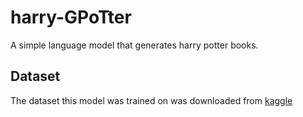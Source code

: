 # harry-GPoTter
A simple language model that generates harry potter books.

## Dataset

The dataset this model was trained on was downloaded from [kaggle](https://www.kaggle.com/datasets/balabaskar/harry-potter-books-corpora-part-1-7)